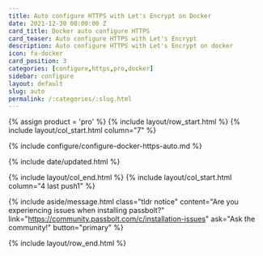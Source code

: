 ```yaml
---
title: Auto configure HTTPS with Let's Encrypt on Docker
date: 2021-12-30 00:00:00 Z
card_title: Docker auto configure HTTPS
card_teaser: Auto configure HTTPS with Let's Encrypt
description: Auto configure HTTPS with Let's Encrypt on docker
icon: fa-docker
card_position: 3
categories: [configure,https,pro,docker]
sidebar: configure
layout: default
slug: auto
permalink: /:categories/:slug.html
---
```


{% assign product = 'pro' %}
{% include layout/row_start.html %}
{% include layout/col_start.html column="7" %}

{% include configure/configure-docker-https-auto.md %}

{% include date/updated.html %}

{% include layout/col_end.html %}
{% include layout/col_start.html column="4 last push1" %}

{% include aside/message.html
    class="tldr notice"
    content="Are you experiencing issues when installing passbolt?"
    link="https://community.passbolt.com/c/installation-issues"
    ask="Ask the community!"
    button="primary"
%}

{% include layout/row_end.html %}
